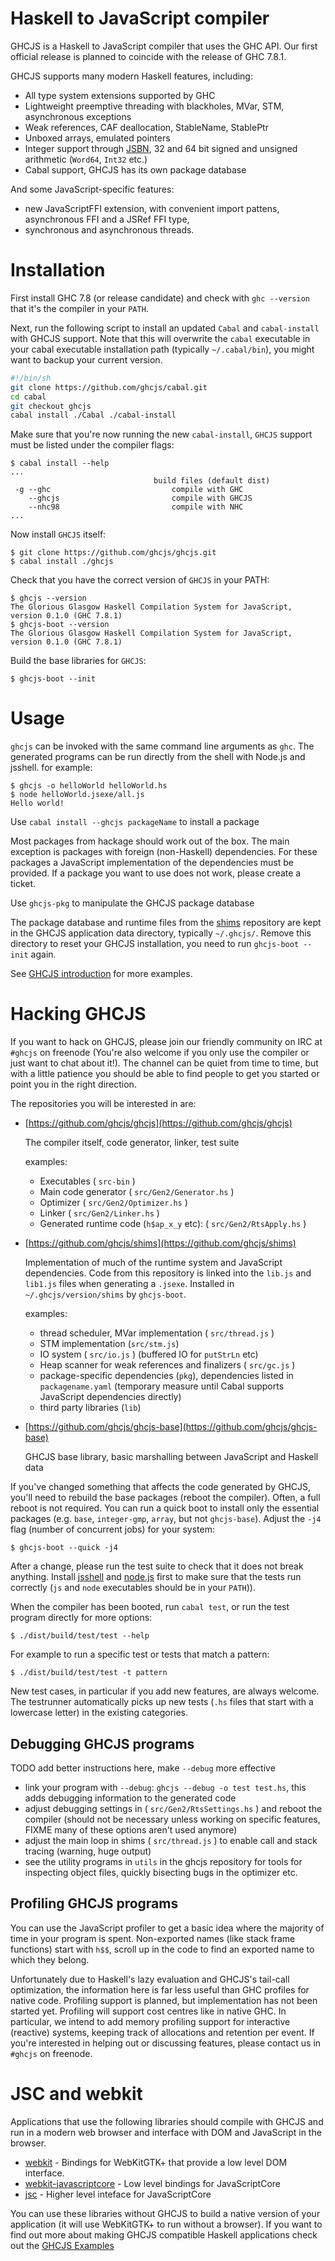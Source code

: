 Haskell to JavaScript compiler
==============================

GHCJS is a Haskell to JavaScript compiler that uses the GHC API. Our first official release is planned
to coincide with the release of GHC 7.8.1. 

GHCJS supports many modern Haskell features, including:

 * All type system extensions supported by GHC
 * Lightweight preemptive threading with blackholes, MVar, STM, asynchronous exceptions
 * Weak references, CAF deallocation, StableName, StablePtr
 * Unboxed arrays, emulated pointers
 * Integer support through [JSBN](http://www-cs-students.stanford.edu/~tjw/jsbn/), 32 and 64 bit signed and unsigned arithmetic (`Word64`, `Int32` etc.)
 * Cabal support, GHCJS has its own package database

And some JavaScript-specific features:

 * new JavaScriptFFI extension, with convenient import pattens, asynchronous FFI and a JSRef FFI type,
 * synchronous and asynchronous threads.

Installation
============

First install GHC 7.8 (or release candidate) and check with `ghc --version` that it's the
compiler in your `PATH`.

Next, run the following script to install an updated `Cabal` and `cabal-install` with GHCJS
support. Note that this will overwrite the `cabal` executable in your cabal executable
installation path (typically `~/.cabal/bin`), you might want to backup your current version.

```bash
#!/bin/sh
git clone https://github.com/ghcjs/cabal.git
cd cabal
git checkout ghcjs
cabal install ./Cabal ./cabal-install
```

Make sure that you're now running the new `cabal-install`, `GHCJS` support must be listed under the
compiler flags:

    $ cabal install --help
    ...
                                    build files (default dist)
     -g --ghc                           compile with GHC
        --ghcjs                         compile with GHCJS
        --nhc98                         compile with NHC
    ...

Now install `GHCJS` itself:

    $ git clone https://github.com/ghcjs/ghcjs.git
    $ cabal install ./ghcjs

Check that you have the correct version of `GHCJS` in your PATH:

    $ ghcjs --version
    The Glorious Glasgow Haskell Compilation System for JavaScript, version 0.1.0 (GHC 7.8.1)
    $ ghcjs-boot --version
    The Glorious Glasgow Haskell Compilation System for JavaScript, version 0.1.0 (GHC 7.8.1)

Build the base libraries for `GHCJS`:

    $ ghcjs-boot --init


Usage
=====

`ghcjs` can be invoked with the same command line arguments as `ghc`. The generated programs can be run directly from
the shell with Node.js and jsshell.
for example:

    $ ghcjs -o helloWorld helloWorld.hs
    $ node helloWorld.jsexe/all.js
    Hello world!

Use `cabal install --ghcjs packageName` to install a package

Most packages from hackage should work out of the box. The main exception is packages with foreign (non-Haskell) dependencies.
For these packages a JavaScript implementation of the dependencies must be provided. If a package you want to use does
not work, please create a ticket.

Use `ghcjs-pkg` to manipulate the GHCJS package database

The package database and runtime files from the [shims](https://github.com/ghcjs/shims.git) repository are kept in the
GHCJS application data directory, typically `~/.ghcjs/`. Remove this directory to reset your GHCJS installation, you
need to run `ghcjs-boot --init` again.

See [GHCJS introduction](http://weblog.luite.com/wordpress/?p=14) for more examples.

Hacking GHCJS
=============

If you want to hack on GHCJS, please join our friendly community on IRC at `#ghcjs` on freenode (You're also
welcome if you only use the compiler or just want to chat about it!). The channel can be quiet from time
to time, but with a little patience you should be able to find people to get you started or point you in
the right direction.

The repositories you will be interested in are:

 * [https://github.com/ghcjs/ghcjs](https://github.com/ghcjs/ghcjs)

      The compiler itself, code generator, linker, test suite

      examples:

      * Executables ( `src-bin` )
      * Main code generator ( `src/Gen2/Generator.hs` )
      * Optimizer ( `src/Gen2/Optimizer.hs` )
      * Linker ( `src/Gen2/Linker.hs` )
      * Generated runtime code (`h$ap_x_y` etc): ( `src/Gen2/RtsApply.hs` )

 * [https://github.com/ghcjs/shims](https://github.com/ghcjs/shims)

      Implementation of much of the runtime system and JavaScript dependencies. Code from this repository is linked into
      the `lib.js` and `lib1.js` files when generating a `.jsexe`. Installed in `~/.ghcjs/version/shims` by `ghcjs-boot`. 

      examples:

      * thread scheduler, MVar implementation ( `src/thread.js` )
      * STM implementation (`src/stm.js`)
      * IO system ( `src/io.js` ) (buffered IO for `putStrLn` etc)
      * Heap scanner for weak references and finalizers ( `src/gc.js` )
      * package-specific dependencies (`pkg`), dependencies listed in `packagename.yaml` (temporary measure until Cabal supports JavaScript dependencies directly)
      * third party libraries (`lib`)

 * [https://github.com/ghcjs/ghcjs-base](https://github.com/ghcjs/ghcjs-base)

      GHCJS base library, basic marshalling between JavaScript and Haskell data

If you've changed something that affects the code generated by GHCJS, you'll need to rebuild the base packages (reboot the compiler). Often,
a full reboot is not required. You can run a quick boot to install only the essential packages (e.g. `base`, `integer-gmp`, `array`, but not `ghcjs-base`).
Adjust the `-j4` flag (number of concurrent jobs) for your system:

    $ ghcjs-boot --quick -j4

After a change, please run the test suite to
check that it does not break anything. Install [jsshell](http://ftp.mozilla.org/pub/mozilla.org/firefox/nightly/latest-trunk/)
and [node.js](http://nodejs.org/download/) first to make sure that the tests run correctly (`js` and `node` executables should
be in your `PATH`)).

When the compiler has been booted, run `cabal test`, or run the test program directly for more options:

    $ ./dist/build/test/test --help

For example to run a specific test or tests that match a pattern:

    $ ./dist/build/test/test -t pattern

New test cases, in particular if you add new features, are always welcome. The testrunner automatically picks up new tests
(`.hs` files that start with a lowercase letter) in the existing categories.

Debugging GHCJS programs
------------------------

TODO add better instructions here, make `--debug` more effective

  * link your program with `--debug`: `ghcjs --debug -o test test.hs`, this adds debugging information to the generated code
  * adjust debugging settings in ( `src/Gen2/RtsSettings.hs` ) and reboot the compiler
     (should not be necessary unless working on specific features, FIXME many of these options aren't used anymore)
  * adjust the main loop in shims ( `src/thread.js` ) to enable call and stack tracing (warning, huge output)
  * see the utility programs in `utils` in the ghcjs repository for tools for inspecting object files, quickly bisecting
     bugs in the optimizer etc.

Profiling GHCJS programs
------------------------

You can use the JavaScript profiler to get a basic idea where the majority of time in your program is spent. Non-exported
names (like stack frame functions) start with `h$$`, scroll up in the code to find an exported name to which they belong.

Unfortunately due to Haskell's lazy evaluation and GHCJS's tail-call optimization, the information here is far less
useful than GHC profiles for native code. Profiling support is planned, but implementation has not been started yet.
Profiling will support cost centres like in native GHC. In particular, we intend to add memory profiling support for
interactive (reactive) systems, keeping track of allocations and retention per event. If you're interested in helping
out or discussing features, please contact us in `#ghcjs` on freenode.

JSC and webkit
==============

Applications that use the following libraries should compile with GHCJS
and run in a modern web browser and interface with DOM and JavaScript
in the browser.
 * [webkit](https://patch-tag.com/r/hamish/webkit) - Bindings for WebKitGTK+ that provide a low level DOM interface.
 * [webkit-javascriptcore](https://github.com/ghcjs/webkit-javascriptcore) - Low level bindings for JavaScriptCore
 * [jsc](https://github.com/ghcjs/jsc) - Higher level inteface for JavaScriptCore

You can use these libraries without GHCJS to build a native version of
your application (it will use WebKitGTK+ to run without a browser).
If you want to find out more about making GHCJS compatible Haskell
applications check out the [GHCJS Examples](https://github.com/ghcjs/ghcjs-examples/)
